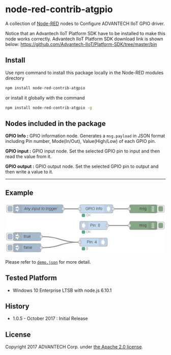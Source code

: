 # node-red-contrib-atgpio
A collection of [Node-RED](http://nodered.org) nodes to Configure ADVANTECH IIoT GPIO driver.

Notice that an Advantech IIoT Platform SDK have to be installed to make this node works correctly.
Advantech IIoT Platform SDK download link is shown below:
https://github.com/Advantech-IIoT/Platform-SDK/tree/master/bin

## Install
Use npm command to install this package locally in the Node-RED modules directory
```bash
npm install node-red-contrib-atgpio
```
or install it globally with the command
```bash
npm install node-red-contrib-atgpio -g
```
## Nodes included in the package
**GPIO Info :** GPIO information node. Generates a `msg.payload` in JSON format including Pin number, Mode(In/Out), Value(High/Low) of each GPIO pin.

**GPIO input :** GPIO input node. Set the selected GPIO pin to input and then read the value from it.

**GPIO output :** GPIO output node. Set the selected GPIO pin to output and then write a value to it.

---
## Example
![demoflow](./demoflow.JPG)

Please refer to [`demo.json`](./demo.json) for more detail.

## Tested Platform
- Windows 10 Enterprise LTSB with node.js 6.10.1

## History
- 1.0.5 - October 2017 : Initial Release

## License
Copyright 2017 ADVANTECH Corp. under [the Apache 2.0 license](LICENSE).